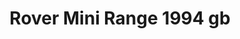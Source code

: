 ---
    title: Rover Mini Range 1994 gb
    slug: Rover-Mini-Range-1994-gb
    description:
    code: Rover-Mini-Range-1994-gb
    image: https://cmdiy-archive.s3.us-east-1.amazonaws.com/adverts/images/Rover+Mini+Range+1994+gb.jpeg
    download: https://cmdiy-archive.s3.us-east-1.amazonaws.com/adverts/documents/Rover+Mini+Range+1994+gb.pdf
---